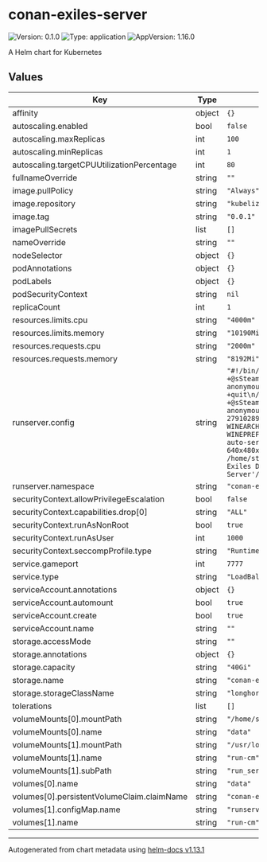 # conan-exiles-server

![Version: 0.1.0](https://img.shields.io/badge/Version-0.1.0-informational?style=flat-square) ![Type: application](https://img.shields.io/badge/Type-application-informational?style=flat-square) ![AppVersion: 1.16.0](https://img.shields.io/badge/AppVersion-1.16.0-informational?style=flat-square)

A Helm chart for Kubernetes

## Values

| Key | Type | Default | Description |
|-----|------|---------|-------------|
| affinity | object | `{}` |  |
| autoscaling.enabled | bool | `false` |  |
| autoscaling.maxReplicas | int | `100` |  |
| autoscaling.minReplicas | int | `1` |  |
| autoscaling.targetCPUUtilizationPercentage | int | `80` |  |
| fullnameOverride | string | `""` |  |
| image.pullPolicy | string | `"Always"` |  |
| image.repository | string | `"kubelize/conan-exiles-server"` |  |
| image.tag | string | `"0.0.1"` |  |
| imagePullSecrets | list | `[]` |  |
| nameOverride | string | `""` |  |
| nodeSelector | object | `{}` |  |
| podAnnotations | object | `{}` |  |
| podLabels | object | `{}` |  |
| podSecurityContext | string | `nil` |  |
| replicaCount | int | `1` |  |
| resources.limits.cpu | string | `"4000m"` |  |
| resources.limits.memory | string | `"10190Mi"` |  |
| resources.requests.cpu | string | `"2000m"` |  |
| resources.requests.memory | string | `"8192Mi"` |  |
| runserver.config | string | `"#!/bin/bash\n/home/steam/steamcmd/steamcmd.sh +@sSteamCmdForcePlatformType windows +login anonymous +app_update 443030 +quit\n/home/steam/steamcmd/steamcmd.sh +@sSteamCmdForcePlatformType windows +login anonymous +workshop_download_item 440900 2791028919 +exit\nexport WINEARCH=win64\nexport WINEPREFIX=/home/steam/.wine64\nxvfb-run --auto-servernum --server-args='-screen 0 640x480x24:32' wine /home/steam/Steam/steamapps/common/'Conan Exiles Dedicated Server'/ConanSandboxServer.exe -log\n"` |  |
| runserver.namespace | string | `"conan-exiles"` |  |
| securityContext.allowPrivilegeEscalation | bool | `false` |  |
| securityContext.capabilities.drop[0] | string | `"ALL"` |  |
| securityContext.runAsNonRoot | bool | `true` |  |
| securityContext.runAsUser | int | `1000` |  |
| securityContext.seccompProfile.type | string | `"RuntimeDefault"` |  |
| service.gameport | int | `7777` |  |
| service.type | string | `"LoadBalancer"` |  |
| serviceAccount.annotations | object | `{}` |  |
| serviceAccount.automount | bool | `true` |  |
| serviceAccount.create | bool | `true` |  |
| serviceAccount.name | string | `""` |  |
| storage.accessMode | string | `""` |  |
| storage.annotations | object | `{}` |  |
| storage.capacity | string | `"40Gi"` |  |
| storage.name | string | `"conan-exiles-data"` |  |
| storage.storageClassName | string | `"longhorn"` |  |
| tolerations | list | `[]` |  |
| volumeMounts[0].mountPath | string | `"/home/steam/Steam/steamapps/common/PalServer"` |  |
| volumeMounts[0].name | string | `"data"` |  |
| volumeMounts[1].mountPath | string | `"/usr/local/bin/run_server.sh"` |  |
| volumeMounts[1].name | string | `"run-cm"` |  |
| volumeMounts[1].subPath | string | `"run_server.sh"` |  |
| volumes[0].name | string | `"data"` |  |
| volumes[0].persistentVolumeClaim.claimName | string | `"conan-exiles-data"` |  |
| volumes[1].configMap.name | string | `"runserver"` |  |
| volumes[1].name | string | `"run-cm"` |  |

----------------------------------------------
Autogenerated from chart metadata using [helm-docs v1.13.1](https://github.com/norwoodj/helm-docs/releases/v1.13.1)
